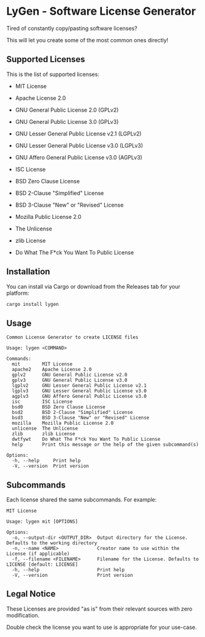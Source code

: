 # LyGen - Software License Generator

Tired of constantly copy/pasting software licenses?

This will let you create some of the most common ones directly!

## Supported Licenses

This is the list of supported licenses:

* MIT License

* Apache License 2.0

* GNU General Public License 2.0 (GPLv2)

* GNU General Public License 3.0 (GPLv3)

* GNU Lesser General Public License v2.1 (LGPLv2)

* GNU Lesser General Public License v3.0 (LGPLv3)

* GNU Affero General Public License v3.0 (AGPLv3)

* ISC License

* BSD Zero Clause License

* BSD 2-Clause "Simplified" License

* BSD 3-Clause "New" or "Revised" License

* Mozilla Public License 2.0

* The Unlicense

* zlib License

* Do What The F*ck You Want To Public License

## Installation

You can install via Cargo or download from the Releases tab for your platform:

```bash
cargo install lygen
```

## Usage

```
Common License Generator to create LICENSE files

Usage: lygen <COMMAND>

Commands:
  mit        MIT License
  apache2    Apache License 2.0
  gplv2      GNU General Public License v2.0
  gplv3      GNU General Public License v3.0
  lgplv2     GNU Lesser General Public License v2.1
  lgplv3     GNU Lesser General Public License v3.0
  agplv3     GNU Affero General Public License v3.0
  isc        ISC License
  bsd0       BSD Zero Clause License
  bsd2       BSD 2-Clause "Simplified" License
  bsd3       BSD 3-Clause "New" or "Revised" License
  mozilla    Mozilla Public License 2.0
  unlicense  The Unlicense
  zlib       zlib License
  dwtfywt    Do What The F*ck You Want To Public License
  help       Print this message or the help of the given subcommand(s)

Options:
  -h, --help     Print help
  -V, --version  Print version
```

## Subcommands

Each license shared the same subcommands. For example:

```
MIT License

Usage: lygen mit [OPTIONS]

Options:
  -o, --output-dir <OUTPUT_DIR>  Output directory for the License. Defaults to the working directory
  -n, --name <NAME>              Creator name to use within the License (if applicable)
  -f, --filename <FILENAME>      Filename for the License. Defaults to LICENSE [default: LICENSE]
  -h, --help                     Print help
  -V, --version                  Print version
```

## Legal Notice

These Licenses are provided "as is" from their relevant sources with zero modification.

Double check the license you want to use is appropriate for your use-case.
